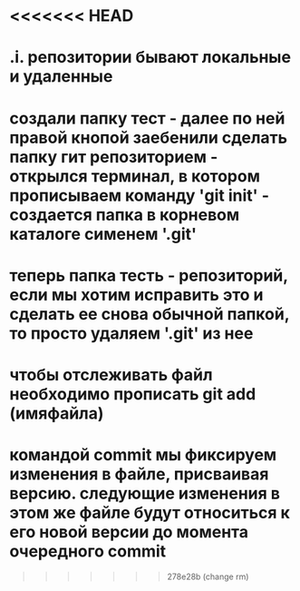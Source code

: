 <<<<<<< HEAD
=======
# .i.  репозитории бывают локальные  и удаленные 
# cоздали папку тест - далее по ней правой кнопой заебенили сделать папку гит репозиторием - открылся терминал, в котором прописываем команду  'git init' - создается папка в корневом каталоге сименем '.git'
# теперь папка тесть -  репозиторий, если мы хотим исправить это и сделать ее снова обычной папкой, то просто удаляем '.git' из нее


# чтобы отслеживать файл необходимо прописать git add (имяфайла)

# командой commit мы фиксируем изменения в файле, присваивая версию. следующие изменения в этом же файле будут относиться к его новой версии до момента очередного commit
>>>>>>> 278e28b (change rm)
